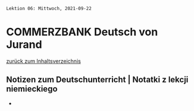 `Lektion 06: Mittwoch, 2021-09-22`

# COMMERZBANK Deutsch von Jurand

[zurück zum Inhaltsverzeichnis](../README.md)

## Notizen zum Deutschunterricht | Notatki z lekcji niemieckiego

-
